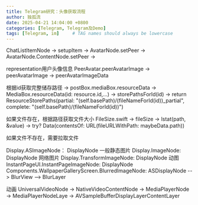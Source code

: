 ```yaml
---
title: Telegram研究：头像获取流程
author: 独孤流
date: 2025-04-21 14:04:00 +0800
categories: [Telegram, Telegram及Demo]
tags: [Telegram, im]     # TAG names should always be lowercase
---
```


ChatListItemNode -> setupItem -> AvatarNode.setPeer -> AvatarNode.ContentNode.setPeer -> 

representation用户头像信息 PeerAvatar.peerAvatarImage -> peerAvatarImage -> peerAvatarImageData

根据id获取完整储存路径
-> postBox.mediaBox.resourceData -> MediaBox.resourceData(id: resource.id,...) -> 
storePathsForId(id) -> return ResourceStorePaths(partial: "\(self.basePath)/\(fileNameForId(id))_partial", complete: "\(self.basePath)/\(fileNameForId(id))")

如果文件存在，根据路径获取文件大小
FileSize.swift -> fileSize -> lstat(path, &value) -> try? Data(contentsOf: URL(fileURLWithPath: maybeData.path)) 

如果文件不存在，需要拉取文件

Display.ASImageNode： DisplayNode 一般静态图片
Display.ImageNode: DisplayNode 网络图片
Display.TransformImageNode: DisplayNode 动图
InstantPageUI.InstantPageImageNode: DisplayNode
Components.WallpaperGalleryScreen.BlurredImageNode: ASDisplayNode --> BlurView --> BlurLayer

动画
UniversalVideoNode -> NativeVideoContentNode -> MediaPlayerNode -> MediaPlayerNodeLaye -> AVSampleBufferDisplayLayerContentLayer